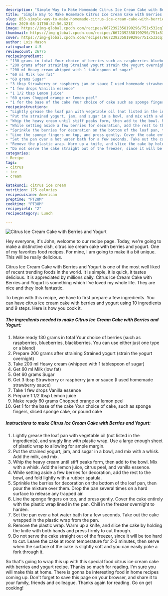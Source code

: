 ```yaml
---
description: "Simple Way to Make Homemade Citrus Ice Cream Cake with Berries and Yogurt"
title: "Simple Way to Make Homemade Citrus Ice Cream Cake with Berries and Yogurt"
slug: 853-simple-way-to-make-homemade-citrus-ice-cream-cake-with-berries-and-yogurt
date: 2020-08-31T00:37:56.321Z
image: https://img-global.cpcdn.com/recipes/6672392358199296/751x532cq70/citrus-ice-cream-cake-with-berries-and-yogurt-recipe-main-photo.jpg
thumbnail: https://img-global.cpcdn.com/recipes/6672392358199296/751x532cq70/citrus-ice-cream-cake-with-berries-and-yogurt-recipe-main-photo.jpg
cover: https://img-global.cpcdn.com/recipes/6672392358199296/751x532cq70/citrus-ice-cream-cake-with-berries-and-yogurt-recipe-main-photo.jpg
author: Lois Mason
ratingvalue: 4.5
reviewcount: 26775
recipeingredient:
- "130 grams in total Your choice of berries such as raspberries blueberries blackberries You can use either just one type or a blend"
- "200 grams after straining Strained yogurt strain the yogurt overnight"
- "200 ml Heavy cream whipped with 1 tablespoon of sugar"
- "60 ml Milk low fat"
- "60 grams Sugar"
- "3 tbsp Strawberry or raspberry jam or sauce I used homemade strawberry sauce"
- "1 few drops Vanilla essence"
- "1 1/2 tbsp Lemon juice"
- "60 grams Chopped orange or lemon peel"
- "1 for the base of the cake Your choice of cake such as sponge fingers sliced sponge cake or pound cake"
recipeinstructions:
- "Lightly grease the loaf pan with vegetable oil (not listed in the ingredients), and snugly line with plastic wrap. Use a large enough sheet of plastic wrap to allowing for ample margin."
- "Put the strained yogurt, jam, and sugar in a bowl, and mix with a whisk. Add the milk, and mix."
- "Whip the heavy cream until stiff peaks form, then add to the bowl. Mix with a whisk. Add the lemon juice, citrus peel, and vanilla essence."
- "While setting aside a few berries for decoration, add the rest to the bowl, and fold lightly with a rubber spatula."
- "Sprinkle the berries for decoration on the bottom of the loaf pan, then pour the mixture over them. Drop the pan several times on a hard surface to release any trapped air."
- "Line the sponge fingers on top, and press gently. Cover the cake entirely with the plastic wrap lined in the pan. Chill in the freezer overnight to harden."
- "Set the pan over a hot water bath for a few seconds. Take out the cake wrapped in the plastic wrap from the pan."
- "Remove the plastic wrap. Warm up a knife, and slice the cake by holding the knife with both hands and press firmly to cut through."
- "Do not serve the cake straight out of the freezer, since it will be too hard to cut. Leave the cake at room temperature for 2-3 minutes, then serve when the surface of the cake is slightly soft and you can easily poke a fork through it."
categories:
- Recipe
tags:
- citrus
- ice
- cream

katakunci: citrus ice cream 
nutrition: 175 calories
recipecuisine: American
preptime: "PT28M"
cooktime: "PT38M"
recipeyield: "2"
recipecategory: Lunch

---
```



![Citrus Ice Cream Cake with Berries and Yogurt](https://img-global.cpcdn.com/recipes/6672392358199296/751x532cq70/citrus-ice-cream-cake-with-berries-and-yogurt-recipe-main-photo.jpg)

Hey everyone, it's John, welcome to our recipe page. Today, we're going to make a distinctive dish, citrus ice cream cake with berries and yogurt. One of my favorites food recipes. For mine, I am going to make it a bit unique. This will be really delicious.



Citrus Ice Cream Cake with Berries and Yogurt is one of the most well liked of recent trending foods in the world. It is simple, it is quick, it tastes delicious. It is appreciated by millions daily. Citrus Ice Cream Cake with Berries and Yogurt is something which I've loved my whole life. They are nice and they look fantastic.


To begin with this recipe, we have to first prepare a few ingredients. You can have citrus ice cream cake with berries and yogurt using 10 ingredients and 9 steps. Here is how you cook it.

<!--inarticleads1-->

##### The ingredients needed to make Citrus Ice Cream Cake with Berries and Yogurt:

1. Make ready 130 grams in total Your choice of berries (such as raspberries, blueberries, blackberries. You can use either just one type or a blend)
1. Prepare 200 grams after straining Strained yogurt (strain the yogurt overnight)
1. Take 200 ml Heavy cream (whipped with 1 tablespoon of sugar)
1. Get 60 ml Milk (low fat)
1. Get 60 grams Sugar
1. Get 3 tbsp Strawberry or raspberry jam or sauce (I used homemade strawberry sauce)
1. Take 1 few drops Vanilla essence
1. Prepare 1 1/2 tbsp Lemon juice
1. Make ready 60 grams Chopped orange or lemon peel
1. Get 1 for the base of the cake Your choice of cake, such as sponge fingers, sliced sponge cake, or pound cake




<!--inarticleads2-->

##### Instructions to make Citrus Ice Cream Cake with Berries and Yogurt:

1. Lightly grease the loaf pan with vegetable oil (not listed in the ingredients), and snugly line with plastic wrap. Use a large enough sheet of plastic wrap to allowing for ample margin.
1. Put the strained yogurt, jam, and sugar in a bowl, and mix with a whisk. Add the milk, and mix.
1. Whip the heavy cream until stiff peaks form, then add to the bowl. Mix with a whisk. Add the lemon juice, citrus peel, and vanilla essence.
1. While setting aside a few berries for decoration, add the rest to the bowl, and fold lightly with a rubber spatula.
1. Sprinkle the berries for decoration on the bottom of the loaf pan, then pour the mixture over them. Drop the pan several times on a hard surface to release any trapped air.
1. Line the sponge fingers on top, and press gently. Cover the cake entirely with the plastic wrap lined in the pan. Chill in the freezer overnight to harden.
1. Set the pan over a hot water bath for a few seconds. Take out the cake wrapped in the plastic wrap from the pan.
1. Remove the plastic wrap. Warm up a knife, and slice the cake by holding the knife with both hands and press firmly to cut through.
1. Do not serve the cake straight out of the freezer, since it will be too hard to cut. Leave the cake at room temperature for 2-3 minutes, then serve when the surface of the cake is slightly soft and you can easily poke a fork through it.




So that's going to wrap this up with this special food citrus ice cream cake with berries and yogurt recipe. Thanks so much for reading. I'm sure you will make this at home. There is gonna be interesting food in home recipes coming up. Don't forget to save this page on your browser, and share it to your family, friends and colleague. Thanks again for reading. Go on get cooking!
